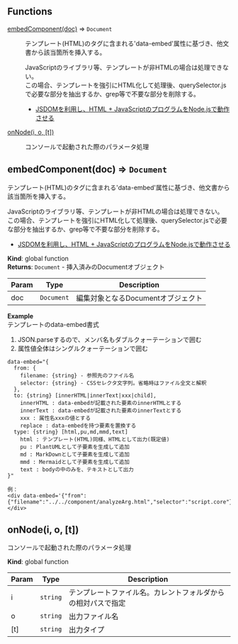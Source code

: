 ## Functions

<dl>
<dt><a href="#embedComponent">embedComponent(doc)</a> ⇒ <code>Document</code></dt>
<dd><p>テンプレート(HTML)のタグに含まれる&#39;data-embed&#39;属性に基づき、他文書から該当箇所を挿入する。</p>
<p>JavaScriptのライブラリ等、テンプレートが非HTMLの場合は処理できない。<br>
この場合、テンプレートを強引にHTML化して処理後、querySelector.jsで必要な部分を抽出するか、grep等で不要な部分を削除する。</p>
<ul>
<li><a href="https://symfoware.blog.fc2.com/blog-entry-2685.html">JSDOMを利用し、HTML + JavaScriptのプログラムをNode.jsで動作させる</a></li>
</ul>
</dd>
<dt><a href="#onNode">onNode(i, o, [t])</a></dt>
<dd><p>コンソールで起動された際のパラメータ処理</p>
</dd>
</dl>

<a name="embedComponent"></a>

## embedComponent(doc) ⇒ <code>Document</code>
テンプレート(HTML)のタグに含まれる'data-embed'属性に基づき、他文書から該当箇所を挿入する。

JavaScriptのライブラリ等、テンプレートが非HTMLの場合は処理できない。<br>
この場合、テンプレートを強引にHTML化して処理後、querySelector.jsで必要な部分を抽出するか、grep等で不要な部分を削除する。

- [JSDOMを利用し、HTML + JavaScriptのプログラムをNode.jsで動作させる](https://symfoware.blog.fc2.com/blog-entry-2685.html)

**Kind**: global function  
**Returns**: <code>Document</code> - 挿入済みのDocumentオブジェクト  

| Param | Type | Description |
| --- | --- | --- |
| doc | <code>Document</code> | 編集対象となるDocumentオブジェクト |

**Example**  
テンプレートのdata-embed書式

1. JSON.parseするので、メンバ名もダブルクォーテーションで囲む
1. 属性値全体はシングルクォーテーションで囲む

```
data-embed="{
  from: {
    filename: {string} - 参照先のファイル名
    selector: {string} - CSSセレクタ文字列。省略時はファイル全文と解釈
  },
  to: {string} [innerHTML|innerText|xxx|child],
    innerHTML : data-embedが記載された要素のinnerHTMLとする
    innerText : data-embedが記載された要素のinnerTextとする
    xxx : 属性名xxxの値とする
    replace : data-embedを持つ要素を置換する
  type: {string} [html,pu,md,mmd,text]
    html : テンプレート(HTML)同様、HTMLとして出力(既定値)
    pu : PlantUMLとして子要素を生成して追加
    md : MarkDownとして子要素を生成して追加
    mmd : Mermaidとして子要素を生成して追加
    text : bodyの中のみを、テキストとして出力
}"

例：
<div data-embed='{"from":{"filename":"../../component/analyzeArg.html","selector":"script.core"},"to":"replace"}'></div>
```
<a name="onNode"></a>

## onNode(i, o, [t])
コンソールで起動された際のパラメータ処理

**Kind**: global function  

| Param | Type | Description |
| --- | --- | --- |
| i | <code>string</code> | テンプレートファイル名。カレントフォルダからの相対パスで指定 |
| o | <code>string</code> | 出力ファイル名 |
| [t] | <code>string</code> | 出力タイプ | 記号 | 出力タイプ | | :--: | :-- | | html | テンプレート(HTML)同様、HTMLとして出力(既定値) | | text | bodyの中のみを、テキストとして出力 | |

